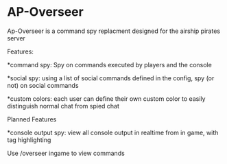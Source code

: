 # AP-Overseer

Ap-Overseer is a command spy replacment designed for the airship pirates server

Features:

*command spy: Spy on commands executed by players and the console

*social spy: using a list of social commands defined in the config, spy (or not) on social commands

*custom colors: each user can define their own custom color to easily distinguish normal chat from spied chat

Planned Features

*console output spy: view all console output in realtime from in game, with tag highlighting

Use /overseer ingame to view commands
